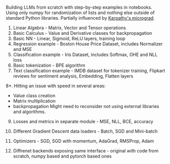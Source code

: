 Building LLMs from scratch with step-by-step examples in notebooks.
Using only numpy for randomization of lists and nothing else outside of standard Python libraries. Partially influenced by [Karpathy's micrograd](https://github.com/karpathy/micrograd). 

1. Linear Algebra - Matrix, Vector and Tensor operations
2. Basic Calculus - Value and Derivative classes for backpropagation
3. Basic NN - Linear, Sigmoid, ReLU layers, training loop
4. Regression example - Boston House Price Dataset, includes Normalizer and MSE
5. Classification example - Iris Dataset, includes Softmax, OHE and NLL loss
6. Basic tokenization - BPE algorithm
7. Text classification example - IMDB dataset for tokenizer training, Flipkart reviews for sentiment analysis, Embedding, Flatten layers
   
8*. Hitting an issue with speed in several areas:
   - Value class creation
   - Matrix multiplication
   - backpropagation
Might need to reconsider not using external libraries and algorithms.

9. Losses and metrics in separate module - MSE, NLL, BCE, accuracy

10. Different Gradient Descent data loaders - Batch, SGD and Mini-batch

11. Optimizers - SGD, SGD with momentum, AdaGrad, RMSProp, Adam

12. Diffrenet backends exposing same interface - original with code from scratch, numpy based and pytorch based ones